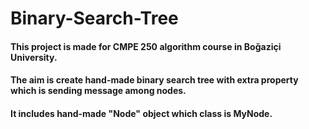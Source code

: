 # Binary-Search-Tree
#### This project is made for CMPE 250 algorithm course in Boğaziçi University.
#### The aim is create hand-made binary search tree with extra property which is sending message among nodes.
#### It includes hand-made "Node" object which class is MyNode.
